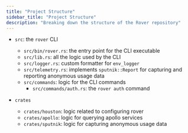 ```yaml
---
title: "Project Structure"
sidebar_title: "Project Structure"
description: "Breaking down the structure of the Rover repository"
---
```


- `src`: the `rover` CLI
    - `src/bin/rover.rs`: the entry point for the CLI executable
    - `src/lib.rs`: all the logic used by the CLI
    - `src/logger.rs`: custom formatter for `env_logger`
    - `src/telemetry.rs`: implements `sputnik::Report` for capturing and reporting anonymous usage data
    - `src/commands`: logic for the CLI commands
        - `src/commands/auth.rs`: the `rover auth` command  

- `crates`
    - `crates/houston`: logic related to configuring rover
    - `crates/apollo`: logic for querying apollo services
    - `crates/sputnik`: logic for capturing anonymous usage data
